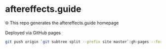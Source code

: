 # aftereffects.guide
🌐 This repo generates the aftereffects.guide homepage

Deployed via GitHub pages
```sh
git push origin `git subtree split --prefix site master`:gh-pages --force
```